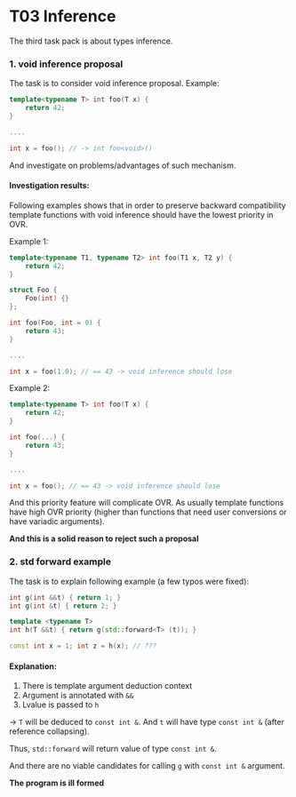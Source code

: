 # T03 Inference

The third task pack is about types inference.

### 1. void inference proposal

The task is to consider void inference proposal. Example:

```C++
template<typename T> int foo(T x) {
    return 42;
}

....

int x = foo(); // -> int foo<void>()
```

And investigate on problems/advantages of such mechanism.

#### Investigation results:

Following examples shows that in order to preserve backward compatibility template functions with void inference should have the lowest priority in OVR.

Example 1:
```C++
template<typename T1, typename T2> int foo(T1 x, T2 y) {
    return 42;
}

struct Foo {
    Foo(int) {}
};

int foo(Foo, int = 0) {
    return 43;
}

....

int x = foo(1.0); // == 43 -> void inference should lose
```

Example 2:
```C++
template<typename T> int foo(T x) {
    return 42;
}

int foo(...) {
    return 43;
}

....

int x = foo(); // == 43 -> void inference should lose
```

And this priority feature will complicate OVR. As usually template functions have high OVR priority (higher than functions that need user conversions or have variadic arguments).

__And this is a solid reason to reject such a proposal__

### 2. std forward example

The task is to explain following example (a few typos were fixed):

```C++
int g(int &&t) { return 1; }
int g(int &t) { return 2; }

template <typename T>
int h(T &&t) { return g(std::forward<T> (t)); }

const int x = 1; int z = h(x); // ???
```

#### Explanation:

1) There is template argument deduction context
2) Argument is annotated with `&&`
3) Lvalue is passed to `h`

-> `T` will be deduced to `const int &`. And `t` will have type `const int &` (after reference collapsing).

Thus, `std::forward` will return value of type `const int &`.

And there are no viable candidates for calling `g` with `const int &` argument.

__The program is ill formed__
